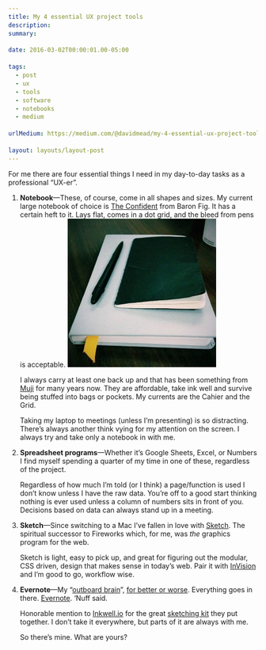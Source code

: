 ```yaml
---
title: My 4 essential UX project tools
description: 
summary: 

date: 2016-03-02T00:00:01.00-05:00

tags:
  - post
  - ux
  - tools
  - software
  - notebooks
  - medium
  
urlMedium: https://medium.com/@davidmead/my-4-essential-ux-project-tools-40bc22fe2457

layout: layouts/layout-post
---
```

For me there are four essential things I need in my day-to-day tasks as a professional “UX-er”.

<ol>
<li><strong>Notebook</strong>—These, of course, come in all shapes and sizes. My current large notebook of choice is <a href="https://www.baronfig.com/tools/confidant" title="">The Confident</a> from Baron Fig. It has a certain heft to it. Lays flat, comes in a dot grid, and the bleed from pens is acceptable.

<img class="img-border" src="/img/0*qOAnuRULvEskEb6t.jpg" alt="Space pen resting on a my Baron Fig notebook">

I always carry at least one back up and that has been something from <a href="https://www.muji.us/collections/notebook" title="US stationary page">Muji</a> for many years now. They are affordable, take ink well and survive being stuffed into bags or pockets. My currents are the Cahier and the Grid.

Taking my laptop to meetings (unless I’m presenting) is so distracting. There’s always another think vying for my attention on the screen. I always try and take only a notebook in with me.</li>
<li><strong>Spreadsheet programs</strong>—Whether it’s Google Sheets, Excel, or Numbers I find myself spending a quarter of my time in one of these, regardless of the project.

Regardless of how much I’m told (or I think) a page/function is used I don’t know unless I have the raw data. You’re off to a good start thinking nothing is ever used unless a column of numbers sits in front of you. Decisions based on data can always stand up in a meeting.</li>
<li><strong>Sketch</strong>—Since switching to a Mac I’ve fallen in love with <a href="https://www.sketch.com" title="Mac only design program">Sketch</a>. The spiritual successor to Fireworks which, for me, was <em>the</em> graphics program for the web.

Sketch is light, easy to pick up, and great for figuring out the modular, CSS driven, design that makes sense in today’s web. Pair it with <a href="http://www.invisionapp.com/" title="">InVision</a> and I’m good to go, workflow wise.</li>
<li><strong>Evernote</strong>—My “<a href="http://archive.oreilly.com/pub/a/javascript/2002/01/01/cory.html" title="Cory Doctorow article">outboard brain</a>”, <a href="http://www.43folders.com/2007/10/11/downside-outboard-brain" title="Merlin Mann article">for better or worse</a>. Everything goes in there. <a href="https://evernote.com/" title="">Evernote</a>. ‘Nuff said.</li>

Honorable mention to <a href="http://inkwell.io/" title="">Inkwell.io</a> for the great <a href="http://inkwell.io/products/inkwell" title="">sketching kit</a> they put together. I don’t take it everywhere, but parts of it are always with me.

So there’s mine. What are yours?